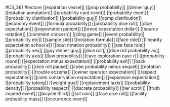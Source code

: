 #CS_361
#lecture
[[expiration vessel]]
[[prop probability]]
[[dinner guy]]
[[notation annotation]]
[[probability card event]]
[[probability event]]
[[probability distribution]]
[[probability guy]]
[[comp distribution]]
[[economy event]]
[[formula probability]]
[[probability dice roll]]
[[dice expectation]]
[[expectation patient]]
[[breed expectation dollar]]
[[source notation]]
[[comment concern]]
[[cling game]]
[[event probability]]
[[probability etc]]
[[sample site]]
[[notation formula]]
[[face role]]
[[linearity expectation school e]]
[[bout notation probability]]
[[axe face role]]
[[probability vex]]
[[guy dinner guy]]
[[dice roll]]
[[dice roll probability ax]]
[[probability axis]]
[[law probability]]
[[cave exploration cave r]]
[[probability round]]
[[expectation minus expectation]]
[[probability exit]]
[[back probability]]
[[dice roll pause]]
[[cube probability minus sequel]]
[[notation probability]]
[[trouble eczema]]
[[owner operator expectation]]
[[respect expectation]]
[[calm conservation expectation]]
[[expansion expectation]]
[[probability taking]]
[[weight guy]]
[[replacement taxis]]
[[probability density]]
[[probability respect]]
[[discrete probability]]
[[tier scroll]]
[[truth impend event]]
[[bicycle third]]
[[tail coin]]
[[face dice roll]]
[[facility probability mass]]
[[occurrence event]]
